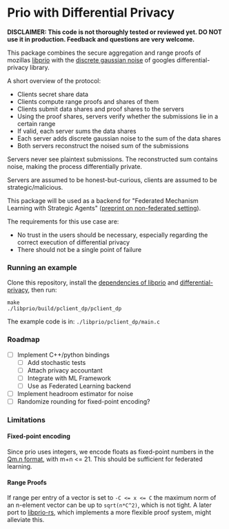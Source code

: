 # Prio with Differential Privacy

**DISCLAIMER: 
This code is not thoroughly tested or reviewed yet. DO NOT use it in production. Feedback and questions are very welcome.**

This package combines the secure aggregation and range proofs of
mozillas [libprio](https://github.com/mozilla/libprio) with the 
[discrete gaussian noise](https://github.com/google/differential-privacy/blob/73207653bb5a71df79e2bcf0711488c4a91b5cc2/cc/algorithms/distributions.h#L36) of googles differential-privacy library.

A short overview of the protocol:
- Clients secret share data 
- Clients compute range proofs and shares of them
- Clients submit data shares and proof shares to the servers 
- Using the proof shares, servers verify whether the submissions lie in a certain range
- If valid, each server sums the data shares
- Each server adds discrete gaussian noise to the sum of the data shares
- Both servers reconstruct the noised sum of the submissions

Servers never see plaintext submissions. The reconstructed sum contains noise, making the process differentially private.

Servers are assumed to be honest-but-curious, clients are assumed to be strategic/malicious.

This package will be used as a backend for "Federated Mechanism Learning with Strategic Agents" ([preprint on non-federated setting](https://arxiv.org/abs/2104.00159)).

The requirements for this use case are:
- No trust in the users should be necessary, especially regarding the correct execution of differential privacy
- There should not be a single point of failure

### Running an example
Clone this repository, install the [dependencies of libprio](https://github.com/mozilla/libprio#running-the-code) and [differential-privacy](https://github.com/google/differential-privacy/#how-to-build), then run:

``` 
make
./libprio/build/pclient_dp/pclient_dp
```

The example code is in: ``` ./libprio/pclient_dp/main.c ``` 

### Roadmap
- [ ] Implement C++/python bindings
  - [ ] Add stochastic tests
  - [ ] Attach privacy accountant
  - [ ] Integrate with ML Framework
  - [ ] Use as Federated Learning backend
- [ ] Implement headroom estimator for noise
- [ ] Randomize rounding for fixed-point encoding?

### Limitations
#### Fixed-point encoding
Since prio uses integers, we encode floats as fixed-point numbers in the [Qm.n format](https://en.wikipedia.org/wiki/Q_(number_format)), with m+n <= 21. This should be sufficient for federated learning.

#### Range Proofs
If range per entry of a vector is set to `-C <= x <= C` the maximum norm of an n-element vector can be up to `sqrt(n*C^2)`, which is not tight. A later port to [libprio-rs](https://github.com/abetterinternet/libprio-rs/), which implements a more flexible proof system, might alleviate this.
